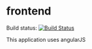 # frontend

Build status: [![Build Status](https://travis-ci.org/dsd-meetme/frontend.svg?branch=master)](https://travis-ci.org/dsd-meetme/frontend) 

This application uses angularJS
